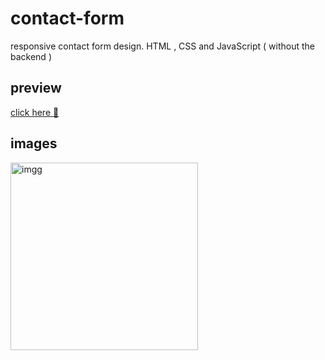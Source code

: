 # contact-form
responsive contact form design. HTML , CSS and JavaScript ( without the backend )
## preview 
[click here 🔗](https://khadidjainfoinfinity.github.io/contact-form/) 
## images
<img src="https://i.postimg.cc/2jBcqBvB/IMG-20231122-121619.jpg" alt=" imgg" style=" width:300px">
